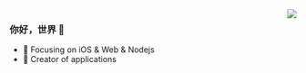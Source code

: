<img align="right" src="https://github-readme-stats.vercel.app/api?username=cheen&show_icons=true&icon_color=CE1D2D&text_color=718096&bg_color=00000000&hide_title=true&hide_border=true" />

### 你好，世界 👋

- :orange_book: Focusing on iOS & Web & Nodejs
- :hammer: Creator of applications
